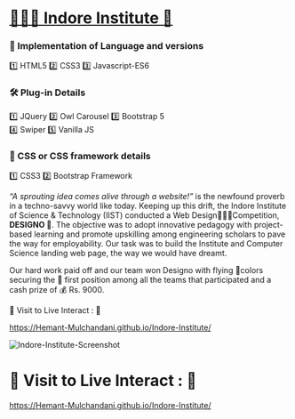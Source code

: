 # [👨🏻‍🎓 Indore Institute 🚀](https://hemant-mulchandani.github.io/Indore-Institute/)

### 🔗 Implementation of Language and versions
1️⃣ HTML5
2️⃣ CSS3
3️⃣ Javascript-ES6

### 🛠️ Plug-in Details
1️⃣ JQuery
2️⃣ Owl Carousel
3️⃣ Bootstrap 5\
4️⃣ Swiper
5️⃣ Vanilla JS

### 🧩 CSS or CSS framework details
1️⃣ CSS3
2️⃣ Bootstrap Framework

*“A sprouting idea comes alive through a website!”* is the newfound proverb in a techno-savvy world like today. Keeping up this drift, the Indore Institute of Science & Technology (IIST) conducted a Web Design🧑🏻‍💻Competition, **DESIGNO 🎨**. The objective was to adopt innovative pedagogy with project-based learning and promote upskilling among engineering scholars to pave the way for employability. Our task was to build the Institute and Computer Science landing web page, the way we would have dreamt.

Our hard work paid off and our team won Designo with flying 🌈colors securing the 🥇 first position among all the teams that participated and a cash prize of 💰 Rs. 9000.

  📌 Visit to Live Interact : 🔗

  https://Hemant-Mulchandani.github.io/Indore-Institute/
  
  ![Indore-Institute-Screenshot](Media/Indore-Institute-Screenshot.png)

# 📌 Visit to Live Interact : 🔗 

  https://Hemant-Mulchandani.github.io/Indore-Institute/ 
